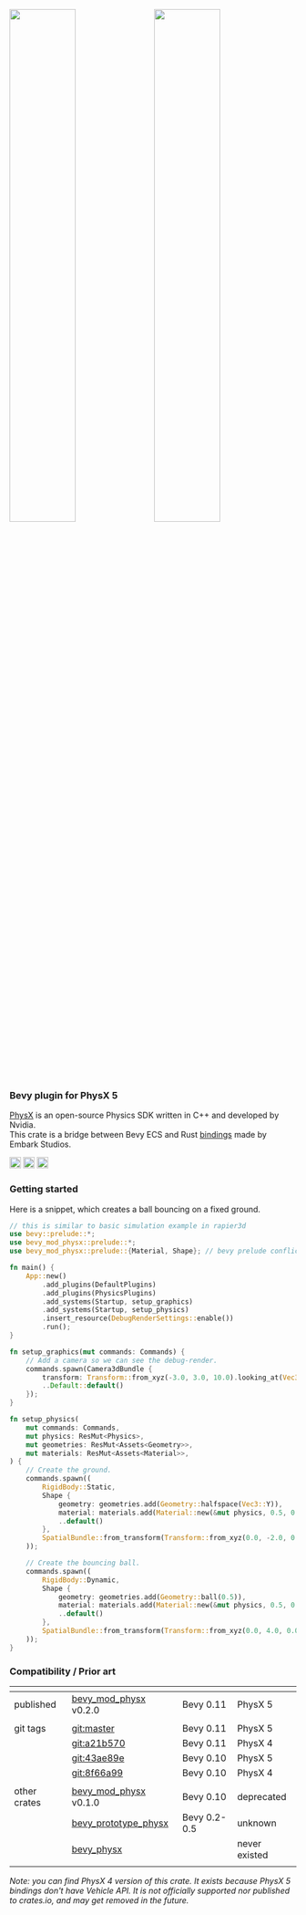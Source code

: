 <p align="left">
  <img src="https://user-images.githubusercontent.com/999113/253824185-ade6f3c1-0ce7-4e95-833a-daa619acbcb6.png" width="48%">
&nbsp;
  <img src="https://user-images.githubusercontent.com/999113/253824183-11d21bb3-700d-4a0b-aab4-60b48af49c23.png" width="48%">
</p>

### Bevy plugin for PhysX 5

[PhysX](https://github.com/NVIDIA-Omniverse/PhysX) is an open-source Physics SDK written in C++ and developed by Nvidia. \
This crate is a bridge between Bevy ECS and Rust [bindings](https://github.com/EmbarkStudios/physx-rs) made by Embark Studios.

[<img alt="github" src="https://img.shields.io/badge/github-8da0cb?style=for-the-badge&labelColor=555555&logo=github" height="20">](https://github.com/rlidwka/bevy_mod_physx)
[<img alt="docs.rs" src="https://img.shields.io/badge/docs-8da0cb?style=for-the-badge&labelColor=555555&logo=docs.rs" height="20">](https://docs.rs/bevy_mod_physx)
[<img alt="crates.io" src="https://img.shields.io/crates/v/bevy_mod_physx.svg?style=for-the-badge&color=fc8d62&logo=rust" height="20">](https://crates.io/crates/bevy_mod_physx)

### Getting started

Here is a snippet, which creates a ball bouncing on a fixed ground.

```rust
// this is similar to basic simulation example in rapier3d
use bevy::prelude::*;
use bevy_mod_physx::prelude::*;
use bevy_mod_physx::prelude::{Material, Shape}; // bevy prelude conflicts

fn main() {
    App::new()
        .add_plugins(DefaultPlugins)
        .add_plugins(PhysicsPlugins)
        .add_systems(Startup, setup_graphics)
        .add_systems(Startup, setup_physics)
        .insert_resource(DebugRenderSettings::enable())
        .run();
}

fn setup_graphics(mut commands: Commands) {
    // Add a camera so we can see the debug-render.
    commands.spawn(Camera3dBundle {
        transform: Transform::from_xyz(-3.0, 3.0, 10.0).looking_at(Vec3::ZERO, Vec3::Y),
        ..Default::default()
    });
}

fn setup_physics(
    mut commands: Commands,
    mut physics: ResMut<Physics>,
    mut geometries: ResMut<Assets<Geometry>>,
    mut materials: ResMut<Assets<Material>>,
) {
    // Create the ground.
    commands.spawn((
        RigidBody::Static,
        Shape {
            geometry: geometries.add(Geometry::halfspace(Vec3::Y)),
            material: materials.add(Material::new(&mut physics, 0.5, 0.5, 0.6)),
            ..default()
        },
        SpatialBundle::from_transform(Transform::from_xyz(0.0, -2.0, 0.0)),
    ));

    // Create the bouncing ball.
    commands.spawn((
        RigidBody::Dynamic,
        Shape {
            geometry: geometries.add(Geometry::ball(0.5)),
            material: materials.add(Material::new(&mut physics, 0.5, 0.5, 0.6)),
            ..default()
        },
        SpatialBundle::from_transform(Transform::from_xyz(0.0, 4.0, 0.0)),
    ));
}
```

### Compatibility / Prior art

|[]() |[]() |[]() |[]()
|--|--|--|--
| published | [bevy_mod_physx](https://crates.io/crates/bevy_mod_physx) v0.2.0 | Bevy 0.11 | PhysX 5
| | | |
| git tags | [git:master](https://github.com/rlidwka/bevy_mod_physx) | Bevy 0.11 | PhysX 5
| | [git:a21b570](https://github.com/rlidwka/bevy_mod_physx/tree/a21b570b20a1e7ac22b5c86c54fcc1597760f2ec) | Bevy 0.11 | PhysX 4
| | [git:43ae89e](https://github.com/rlidwka/bevy_mod_physx/tree/43ae89e013daf00ef841611149420fb4d04c2a4f) | Bevy 0.10 | PhysX 5
| | [git:8f66a99](https://github.com/rlidwka/bevy_mod_physx/tree/8f66a9965eb461794856898ca44a1faf13c295ab) | Bevy 0.10 | PhysX 4
| | | |
| other crates | [bevy_mod_physx](https://github.com/MasterOfMarkets/bevy_mod_physx) v0.1.0 | Bevy 0.10 | deprecated
| | [bevy_prototype_physx](https://github.com/superdump/bevy_prototype_physx) | Bevy 0.2-0.5 | unknown
| | [bevy_physx](https://crates.io/crates/bevy_physx) | | never existed
| | | |

*Note: you can find PhysX 4 version of this crate. It exists because PhysX 5 bindings don't have Vehicle API. It is not officially supported nor published to crates.io, and may get removed in the future.*
